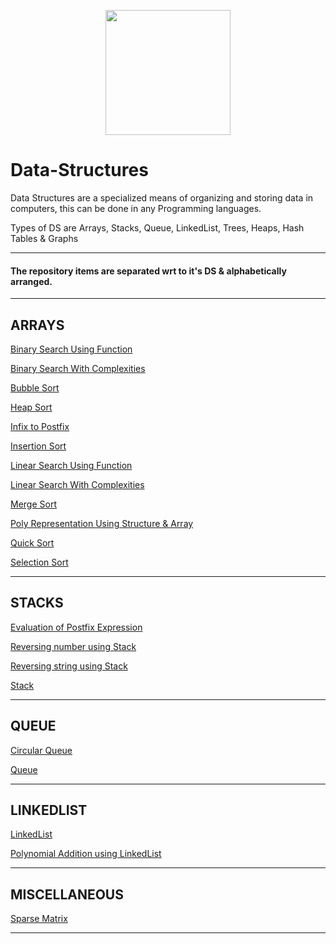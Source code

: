 [<p align="center">
<img src="https://img.icons8.com/color/480/000000/c-programming.png" height='200'></p>](https://www.google.com/search?q=c+programming&sxsrf=APq-WBsl39GV81CI__BoZYBzVXrIVv7SZw%3A1643466577516&ei=UU_1YaiAH4ad4-EPu7Oi-Ao&ved=0ahUKEwjo7LWMltf1AhWGzjgGHbuZCK8Q4dUDCA4&uact=5&oq=c+programming&gs_lcp=Cgdnd3Mtd2l6EANKBAhBGABKBAhGGABQAFgAYMYBaABwAngAgAEAiAEAkgEAmAEAoAEBwAEB&sclient=gws-wiz)

# Data-Structures

Data Structures are a specialized means of organizing and storing data in computers, this can be done in any Programming languages.

Types of DS are Arrays, Stacks, Queue, LinkedList, Trees, Heaps, Hash Tables & Graphs

---

#### The repository items are separated wrt to it's DS & alphabetically arranged.

---
## ARRAYS

[Binary Search Using Function](https://github.com/004Ajay/Data-Structures/blob/main/BinarySearchUsingFunction.c) 

[Binary Search With Complexities](https://github.com/004Ajay/Data-Structures/blob/main/BinarySearchWithComplexities.c) 

[Bubble Sort](https://github.com/004Ajay/Data-Structures/blob/main/BubbleSort.c) 

[Heap Sort](https://github.com/004Ajay/Data-Structures/blob/main/HeapSort.c) 

[Infix to Postfix](https://github.com/004Ajay/Data-Structures/blob/main/InfixToPostfix.c) 

[Insertion Sort](https://github.com/004Ajay/Data-Structures/blob/main/InsertionSort.c) 

[Linear Search Using Function](https://github.com/004Ajay/Data-Structures/blob/main/LinearSearchUsingFunction.c) 

[Linear Search With Complexities](https://github.com/004Ajay/Data-Structures/blob/main/LinearSearchWithComplexities.c) 

[Merge Sort](https://github.com/004Ajay/Data-Structures/blob/main/MergeSort.c) 

[Poly Representation Using Structure & Array](https://github.com/004Ajay/Data-Structures/blob/main/PolyRepUsingStructArray.c) 

[Quick Sort](https://github.com/004Ajay/Data-Structures/blob/main/QuickSort.c) 

[Selection Sort](https://github.com/004Ajay/Data-Structures/blob/main/SelectionSort.c) 

---
## STACKS

[Evaluation of Postfix Expression](https://github.com/004Ajay/Data-Structures/blob/main/EvaluationOfPostfixExpression.c) 

[Reversing number using Stack](https://github.com/004Ajay/Data-Structures/blob/main/RevNumUsingStack.c) 

[Reversing string using Stack](https://github.com/004Ajay/Data-Structures/blob/main/RevStringUsingStack.c) 

[Stack](https://github.com/004Ajay/Data-Structures/blob/main/Stack.c) 

---

## QUEUE

[Circular Queue](https://github.com/004Ajay/Data-Structures/blob/main/CircularQueue.c) 

[Queue](https://github.com/004Ajay/Data-Structures/blob/main/Queue.c) 

---

## LINKEDLIST

[LinkedList](https://github.com/004Ajay/Data-Structures/blob/main/LinkedList.c) 

[Polynomial Addition using LinkedList](https://github.com/004Ajay/Data-Structures/blob/main/PolyAddUsingLinkedList.c) 

---

## MISCELLANEOUS

[Sparse Matrix](https://github.com/004Ajay/Data-Structures/blob/main/SparseMatrix.c) 

---